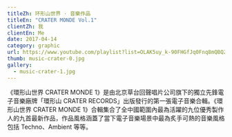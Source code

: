 ```yaml
---
titleZh: 环形山世界 · 音樂作品
titleEn: "CRATER MONDE Vol.1"
clientZh: 我
clientEn: Me
date: 2017-04-14
category: graphic
url: https://www.youtube.com/playlist?list=OLAK5uy_k-90FHGfJq0Fnq8mQBQZBcOCAUGeXjV-Q
thumb: music-crater-0.jpg
gallery:
  - music-crater-1.jpg
---
```


《環形山世界 CRATER MONDE 1》是由北京草台回聲唱片公司旗下的獨立先鋒電子音樂廠牌「環形山 CRATER RECORDS」出版發行的第一張電子音樂合輯。《環形山世界 CRATER MONDE 1》合輯集合了全中國範圍內最為活躍的九位優秀製作人的九首最新作品，作品風格涵蓋了當下電子音樂場景中最為炙手可熱的音樂風格包括 Techno、Ambient 等等。
